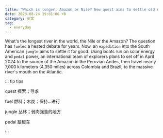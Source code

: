 ```yaml
---
title: "Which is longer, Amazon or Nile? New quest aims to settle old debate"
date: 2023-08-24 19:01:00 +8
category: 英文
tag:
  - everyday
---
```


What's the longest river in the world, the Nile or the Amazon? The question has `fueled` a heated debate for years. Now, an `expedition` into the South American `jungle` aims to settle it for good. Using boats run on solar energy and `pedal` power, an international team of explorers plans to set off in April 2024 to the source of the Amazon in the Peruvian Andes, then travel nearly 7,000 kilometers (4,350 miles) across Colombia and Brazil, to the massive river's mouth on the Atlantic.

::: tip tips

quest 探索；寻求

fuel 燃料；木炭；保持...进行

jungle 丛林；弱肉强食的地方

pedal 踏板车

:::
